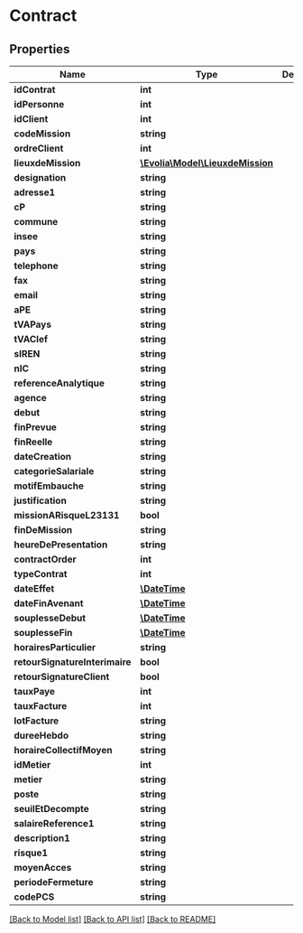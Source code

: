 # Contract

## Properties
Name | Type | Description | Notes
------------ | ------------- | ------------- | -------------
**idContrat** | **int** |  | 
**idPersonne** | **int** |  | 
**idClient** | **int** |  | 
**codeMission** | **string** |  | 
**ordreClient** | **int** |  | 
**lieuxdeMission** | [**\Evolia\Model\LieuxdeMission**](LieuxdeMission.md) |  | [optional] 
**designation** | **string** |  | 
**adresse1** | **string** |  | 
**cP** | **string** |  | 
**commune** | **string** |  | 
**insee** | **string** |  | 
**pays** | **string** |  | 
**telephone** | **string** |  | [optional] 
**fax** | **string** |  | [optional] 
**email** | **string** |  | [optional] 
**aPE** | **string** |  | [optional] 
**tVAPays** | **string** |  | [optional] 
**tVAClef** | **string** |  | [optional] 
**sIREN** | **string** |  | [optional] 
**nIC** | **string** |  | [optional] 
**referenceAnalytique** | **string** |  | [optional] 
**agence** | **string** |  | 
**debut** | **string** |  | 
**finPrevue** | **string** |  | 
**finReelle** | **string** |  | 
**dateCreation** | **string** |  | 
**categorieSalariale** | **string** |  | 
**motifEmbauche** | **string** |  | 
**justification** | **string** |  | [optional] 
**missionARisqueL23131** | **bool** |  | 
**finDeMission** | **string** |  | 
**heureDePresentation** | **string** |  | 
**contractOrder** | **int** |  | 
**typeContrat** | **int** |  | 
**dateEffet** | [**\DateTime**](\DateTime.md) |  | 
**dateFinAvenant** | [**\DateTime**](\DateTime.md) |  | 
**souplesseDebut** | [**\DateTime**](\DateTime.md) |  | 
**souplesseFin** | [**\DateTime**](\DateTime.md) |  | 
**horairesParticulier** | **string** |  | [optional] 
**retourSignatureInterimaire** | **bool** |  | [optional] 
**retourSignatureClient** | **bool** |  | [optional] 
**tauxPaye** | **int** |  | 
**tauxFacture** | **int** |  | 
**lotFacture** | **string** |  | 
**dureeHebdo** | **string** |  | 
**horaireCollectifMoyen** | **string** |  | 
**idMetier** | **int** |  | 
**metier** | **string** |  | [optional] 
**poste** | **string** |  | [optional] 
**seuilEtDecompte** | **string** |  | 
**salaireReference1** | **string** |  | [optional] 
**description1** | **string** |  | [optional] 
**risque1** | **string** |  | [optional] 
**moyenAcces** | **string** |  | [optional] 
**periodeFermeture** | **string** |  | [optional] 
**codePCS** | **string** |  | [optional] 

[[Back to Model list]](../../README.md#documentation-for-models) [[Back to API list]](../../README.md#documentation-for-api-endpoints) [[Back to README]](../../README.md)

